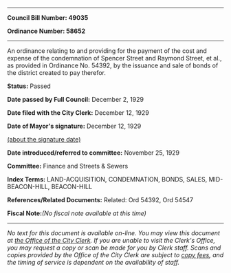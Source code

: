 

********

**Council Bill Number: 49035**
   
**Ordinance Number: 58652**
********

 An ordinance relating to and providing for the payment of the cost and expense of the condemnation of Spencer Street and Raymond Street, et al., as provided in Ordinance No. 54392, by the issuance and sale of bonds of the district created to pay therefor.

**Status:** Passed
   
**Date passed by Full Council:** December 2, 1929
   
**Date filed with the City Clerk:** December 12, 1929
   
**Date of Mayor's signature:** December 12, 1929
   
[(about the signature date)](/~public/approvaldate.htm)
   
   
   
**Date introduced/referred to committee:** November 25, 1929
   
**Committee:** Finance and Streets & Sewers
   
   
**Index Terms:** LAND-ACQUISITION, CONDEMNATION, BONDS, SALES, MID-BEACON-HILL, BEACON-HILL

**References/Related Documents:** Related: Ord 54392, Ord 54547

**Fiscal Note:**_(No fiscal note available at this time)_
********

_No text for this document is available on-line. You may view this document at [the Office of the City Clerk](http://www.seattle.gov/leg/clerk/contactUs.htm). If you are unable to visit the Clerk's Office, you may request a copy or scan be made for you by Clerk staff. Scans and copies provided by the Office of the City Clerk are subject to [copy fees](http://clerk.seattle.gov/~public/clerkfees.htm), and the timing of service is dependent on the availability of staff._

